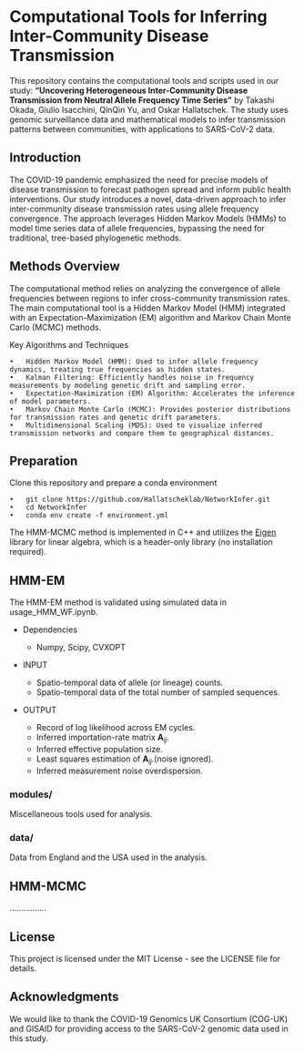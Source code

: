 # Computational Tools for Inferring Inter-Community Disease Transmission

This repository contains the computational tools and scripts used in our study: **“Uncovering Heterogeneous Inter-Community Disease Transmission from Neutral Allele Frequency Time Series”** by Takashi Okada, Giulio Isacchini, QinQin Yu, and Oskar Hallatschek. The study uses genomic surveillance data and mathematical models to infer transmission patterns between communities, with applications to SARS-CoV-2 data.

Introduction
---

The COVID-19 pandemic emphasized the need for precise models of disease transmission to forecast pathogen spread and inform public health interventions. Our study introduces a novel, data-driven approach to infer inter-community disease transmission rates using allele frequency convergence. The approach leverages Hidden Markov Models (HMMs) to model time series data of allele frequencies, bypassing the need for traditional, tree-based phylogenetic methods.



Methods Overview
---

The computational method relies on analyzing the convergence of allele frequencies between regions to infer cross-community transmission rates. The main computational tool is a Hidden Markov Model (HMM) integrated with an Expectation-Maximization (EM) algorithm and Markov Chain Monte Carlo (MCMC) methods.

Key Algorithms and Techniques

    •   Hidden Markov Model (HMM): Used to infer allele frequency dynamics, treating true frequencies as hidden states.
    •   Kalman Filtering: Efficiently handles noise in frequency measurements by modeling genetic drift and sampling error.
    •   Expectation-Maximization (EM) Algorithm: Accelerates the inference of model parameters.
    •   Markov Chain Monte Carlo (MCMC): Provides posterior distributions for transmission rates and genetic drift parameters.
    •   Multidimensional Scaling (MDS): Used to visualize inferred transmission networks and compare them to geographical distances.


Preparation
---
Clone this repository and prepare a conda environment 

    •   git clone https://github.com/Hallatscheklab/NetworkInfer.git 
    •   cd NetworkInfer
    •   conda env create -f environment.yml

The HMM-MCMC method is implemented in C++ and utilizes the <a href="http://eigen.tuxfamily.org" target="_blank">Eigen</a> library for linear algebra, which is a header-only library (no installation required).

HMM-EM
---

The HMM-EM method is validated using simulated data in usage_HMM_WF.ipynb.

* Dependencies
    * Numpy, Scipy, CVXOPT
    
* INPUT
    * Spatio-temporal data of allele (or lineage) counts.
    * Spatio-temporal data of the total number of sampled sequences.

* OUTPUT
    * Record of log likelihood across EM cycles.
    * Inferred importation-rate matrix ${\mathbf A}_{ij}$.
    * Inferred effective population size.
    * Least squares estimation of ${\mathbf A}_{ij}$.(noise ignored).
    * Inferred measurement noise overdispersion.

### modules/
Miscellaneous tools used for analysis.

### data/
Data from England and the USA used in the analysis.


HMM-MCMC
---
................

License
---

This project is licensed under the MIT License - see the LICENSE file for details.

Acknowledgments
---

We would like to thank the COVID-19 Genomics UK Consortium (COG-UK) and GISAID for providing access to the SARS-CoV-2 genomic data used in this study.
 
